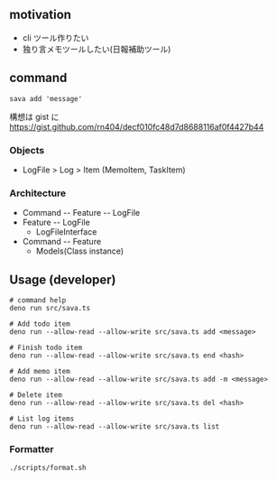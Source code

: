 ## motivation
- cli ツール作りたい
- 独り言メモツールしたい(日報補助ツール)

## command
```
sava add 'message'
```

構想は gist に
https://gist.github.com/rn404/decf010fc48d7d8688116af0f4427b44

### Objects
* LogFile > Log > Item (MemoItem, TaskItem)

### Architecture
* Command -- Feature -- LogFile
* Feature -- LogFile
  * LogFileInterface
* Command -- Feature
  * Models(Class instance)


## Usage (developer)
```
# command help
deno run src/sava.ts

# Add todo item
deno run --allow-read --allow-write src/sava.ts add <message>

# Finish todo item
deno run --allow-read --allow-write src/sava.ts end <hash>

# Add memo item
deno run --allow-read --allow-write src/sava.ts add -m <message>

# Delete item
deno run --allow-read --allow-write src/sava.ts del <hash>

# List log items
deno run --allow-read --allow-write src/sava.ts list
```

### Formatter

```
./scripts/format.sh
```